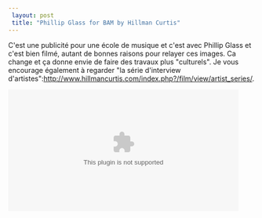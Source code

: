 ```yaml
---
 layout: post
 title: "Phillip Glass for BAM by Hillman Curtis"
---
```


C'est une publicité pour une école de musique et c'est avec Phillip Glass et c'est bien filmé, autant de bonnes raisons pour relayer ces images. Ca change et ça donne envie de faire des travaux plus "culturels". Je vous encourage également à regarder "la série d'interview d'artistes":http://www.hillmancurtis.com/index.php?/film/view/artist_series/.

<embed src="http://hillmancurtis.com/flash/mediaplayer.swf" width="470" height="248" allowscriptaccess="always" allowfullscreen="true" flashvars="file=http://hillmancurtis.com/box/bam_glass.flv"></embed>
